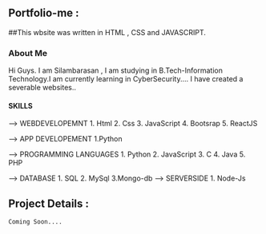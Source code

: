 ## Portfolio-me : 

##This wbsite was written in HTML , CSS and JAVASCRIPT.

### About Me
  Hi Guys. I am Silambarasan , I am studying in B.Tech-Information Technology.I am currently learning in   CyberSecurity....
  I have created a severable websites..

  #### SKILLS
  --> WEBDEVELOPEMNT
            1. Html
            2. Css
            3. JavaScript
            4. Bootsrap
            5. ReactJS
            
  --> APP DEVELOPEMENT
          1.Python

  --> PROGRAMMING LANGUAGES
          1. Python
          2. JavaScript
          3. C
          4. Java
          5. PHP

  --> DATABASE 
          1. SQL
          2. MySql
          3.Mongo-db
  --> SERVERSIDE
          1. Node-Js


## Project Details : 
    Coming Soon....
